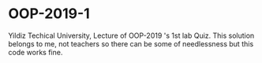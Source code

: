 # OOP-2019-1
Yildiz Techical University, Lecture of OOP-2019 's 1st lab Quiz. 
This solution belongs to me, not teachers so there can be some of needlessness but this code works fine.
